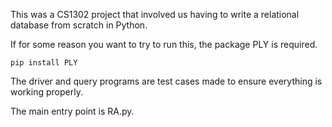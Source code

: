 This was a CS1302 project that involved us having to write a relational database from scratch in Python.


If for some reason you want to try to run this, the package PLY is required.

```
pip install PLY
```

The driver and query programs are test cases made to ensure everything is working properly.

The main entry point is RA.py.
